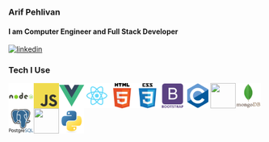 
### Arif Pehlivan
#### I am Computer Engineer and Full Stack Developer

[<img src='https://cdn.jsdelivr.net/npm/simple-icons@3.0.1/icons/linkedin.svg' alt='linkedin' height='40'>](https://www.linkedin.com/in/arif-pehlivan-1a96a41b9/) 



### Tech I Use
<img align="left" src="https://raw.githubusercontent.com/devicons/devicon/master/icons/nodejs/nodejs-original-wordmark.svg" width="50" height="50">
<img align="left" src="https://raw.githubusercontent.com/github/explore/80688e429a7d4ef2fca1e82350fe8e3517d3494d/topics/javascript/javascript.png" width="50" height="50">
<img align="left" src="https://raw.githubusercontent.com/github/explore/80688e429a7d4ef2fca1e82350fe8e3517d3494d/topics/vue/vue.png" width="50" height="50">
<img align="left" src="https://raw.githubusercontent.com/github/explore/80688e429a7d4ef2fca1e82350fe8e3517d3494d/topics/react/react.png" width="50" height="50">
<img align="left" src="https://raw.githubusercontent.com/github/explore/80688e429a7d4ef2fca1e82350fe8e3517d3494d/topics/html/html.png" width="50" height="50">
<img align="left" src="https://raw.githubusercontent.com/github/explore/80688e429a7d4ef2fca1e82350fe8e3517d3494d/topics/css/css.png" width="50" height="50">
<img align="left" src="https://raw.githubusercontent.com/devicons/devicon/master/icons/bootstrap/bootstrap-plain-wordmark.svg" width="50" height="50">
<img align="left" src="https://raw.githubusercontent.com/devicons/devicon/master/icons/c/c-original.svg" width="50" height="50">
<img align="left" src="https://raw.githubusercontent.com/isocpp/logos/master/cpp_logo.png" width="50" height="50">
<img align="left" src="https://raw.githubusercontent.com/devicons/devicon/master/icons/mongodb/mongodb-original-wordmark.svg" width="50" height="50">
<img align="left" src="https://raw.githubusercontent.com/devicons/devicon/master/icons/postgresql/postgresql-original-wordmark.svg" width="50" height="50">
<img align="left" src="https://camo.githubusercontent.com/93b32389bf746009ca2370de7fe06c3b5146f4c99d99df65994f9ced0ba41685/68747470733a2f2f7777772e766563746f726c6f676f2e7a6f6e652f6c6f676f732f676574706f73746d616e2f676574706f73746d616e2d69636f6e2e737667" width="50" height="50">
<img align="left" src="https://raw.githubusercontent.com/devicons/devicon/master/icons/python/python-original.svg" width="50" height="50">








<br>
<br>













